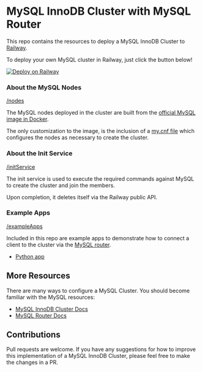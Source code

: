 # MySQL InnoDB Cluster with MySQL Router

This repo contains the resources to deploy a MySQL InnoDB Cluster to [Railway](https://railway.app/).

To deploy your own MySQL cluster in Railway, just click the button below!

[![Deploy on Railway](https://railway.app/button.svg)](https://railway.app/template/LjyGLg)

### About the MySQL Nodes

[/nodes](/nodes)

The MySQL nodes deployed in the cluster are built from the [official MySQL image in Docker](https://hub.docker.com/_/mysql).

The only customization to the image, is the inclusion of a [my.cnf file](/nodes/my.cnf) which configures the nodes as necessary to create the cluster.

### About the Init Service

[/initService](/initService)

The init service is used to execute the required commands against MySQL to create the cluster and join the members.  

Upon completion, it deletes itself via the Railway public API.

### Example Apps

[/exampleApps](/exampleApps/)

Included in this repo are example apps to demonstrate how to connect a client to the cluster via the [MySQL router](https://dev.mysql.com/doc/mysql-router/8.4/en/).
- [Python app](/exampleApps/python/)

## More Resources

There are many ways to configure a MySQL Cluster.  You should become familiar with the MySQL resources:
- [MySQL InnoDB Cluster Docs](https://dev.mysql.com/doc/mysql-shell/8.4/en/mysql-innodb-cluster.html)
- [MySQL Router Docs](https://dev.mysql.com/doc/mysql-router/8.4/en/)

## Contributions

Pull requests are welcome.  If you have any suggestions for how to improve this implementation of a MySQL InnoDB Cluster, please feel free to make the changes in a PR.